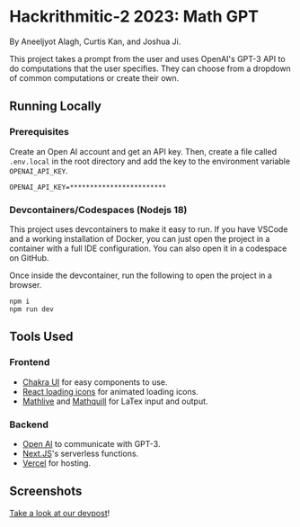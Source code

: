 # Hackrithmitic-2 2023: Math GPT

By Aneeljyot Alagh, Curtis Kan, and Joshua Ji.

This project takes a prompt from the user and uses OpenAI's GPT-3 API to do computations that the user specifies. They can choose from a dropdown of common computations or create their own.

## Running Locally

### Prerequisites 

Create an Open AI account and get an API key. Then, create a file called `.env.local` in the root directory and add the key to the environment variable `OPENAI_API_KEY`.

```
OPENAI_API_KEY=************************
```

### Devcontainers/Codespaces (Nodejs 18)

This project uses devcontainers to make it easy to run. If you have VSCode and a working installation of Docker, you can just open the project in a container with a full IDE configuration. You can also open it in a codespace on GitHub.

Once inside the devcontainer, run the following to open the project in a browser.

```
npm i
npm run dev
```

## Tools Used

### Frontend

- [Chakra UI](https://chakra-ui.com/) for easy components to use.
- [React loading icons](https://www.npmjs.com/package/react-loading-icons) for animated loading icons.
- [Mathlive](https://cortexjs.io/mathlive/) and [Mathquill](http://mathquill.com/) for LaTex input and output.


### Backend

- [Open AI](https://openai.com/api/) to communicate with GPT-3.
- [Next.JS](https://nextjs.org/)'s serverless functions.
- [Vercel](https://vercel.com/) for hosting.


## Screenshots

[Take a look at our devpost](https://devpost.com/software/math-gpt)!

